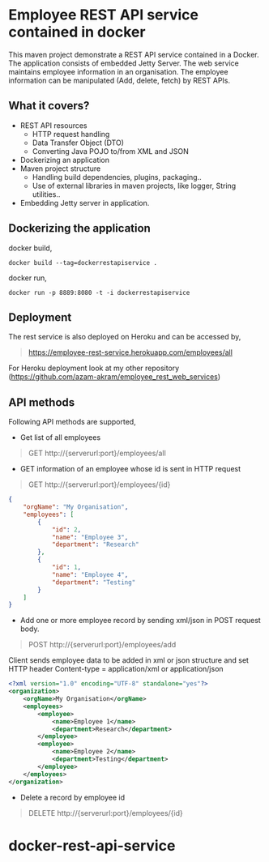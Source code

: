 # Employee REST API service contained in docker

This maven project demonstrate a REST API service contained in a Docker. The application consists of embedded Jetty Server.
The web service maintains employee
information in an organisation. The employee information can be manipulated (Add, delete, fetch) by REST APIs.

## What it covers?
- REST API resources
	- HTTP request handling
	- Data Transfer Object (DTO)
	- Converting Java POJO to/from XML and JSON 
- Dockerizing an application
- Maven project structure
  - Handling build dependencies, plugins, packaging..
  - Use of external libraries in maven projects, like logger, String utilities..
- Embedding Jetty server in application.

## Dockerizing the application
docker build,
``` 
docker build --tag=dockerrestapiservice .
```

docker run,

``` 
docker run -p 8889:8080 -t -i dockerrestapiservice
``` 

## Deployment
The rest service is also deployed on Heroku and can be accessed by,
> https://employee-rest-service.herokuapp.com/employees/all

For Heroku deployment look at my other repository (https://github.com/azam-akram/employee_rest_web_services)

## API methods
Following API methods are supported,
- Get list of all employees
> GET http://{serverurl:port}/employees/all

- GET information of an employee whose id is sent in HTTP request
> GET http://{serverurl:port}/employees/{id}
``` json
{
    "orgName": "My Organisation",
    "employees": [
        {
            "id": 2,
            "name": "Employee 3",
            "department": "Research"
        },
        {
            "id": 1,
            "name": "Employee 4",
            "department": "Testing"
        }
	]
}
```
- Add one or more employee record by sending xml/json in POST request body.
> POST http://{serverurl:port}/employees/add

Client sends employee data to be added in xml or json structure and set HTTP header Content-type = application/xml or application/json
```xml
<?xml version="1.0" encoding="UTF-8" standalone="yes"?>
<organization>
	<orgName>My Organisation</orgName>
    <employees>
        <employee>
            <name>Employee 1</name>
            <department>Research</department>
        </employee>
        <employee>
            <name>Employee 2</name>
            <department>Testing</department>
        </employee>
    </employees>
</organization>
```
- Delete a record by employee id
> DELETE http://{serverurl:port}/employees/{id}
# docker-rest-api-service
